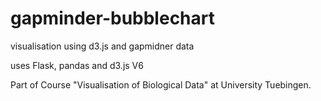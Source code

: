 # gapminder-bubblechart
visualisation using d3.js and gapmidner data

uses Flask, pandas and d3.js V6

Part of Course "Visualisation of Biological Data" at University Tuebingen.
